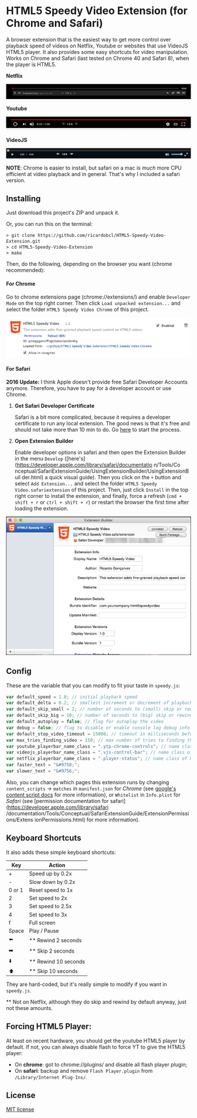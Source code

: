 # HTML5 Speedy Video Extension (for Chrome and Safari)

A browser extension that is the easiest way to get more control over playback
speed of videos on Netflix, Youtube or websites that use VideoJS HTML5 player.
It also provides some easy shortcuts for video manipulation. Works on Chrome and
Safari (last tested on Chrome 40 and Safari 8), when the player is HTML5.

**Netflix**

![Youtube Player](screenshots/netflix.png)

**Youtube**

![Youtube Player](screenshots/youtube.png)

**VideoJS**

![VideoJS Player](screenshots/videojs.png)


**NOTE**: Chrome is easier to install, but safari on a mac is *much* more CPU
efficient at video playback and in general. That's why I included a safari
version.

## Installing

Just download this project's ZIP and unpack it.

Or, you can run this on the terminal:

```Shell
> git clone https://github.com/ricardobcl/HTML5-Speedy-Video-Extension.git
> cd HTML5-Speedy-Video-Extension
> make
```

Then, do the following, depending on the browser you want (chrome recommended):

#### For Chrome

Go to chrome extensions page (chrome://extensions/) and enable `Developer Mode`
on the top right corner. Then click `Load unpacked extension...` and select the
folder `HTML5 Speedy Video Chrome` of this project.

![Chrome Extensions](screenshots/chrome_ext.png)

#### For Safari

**2016 Update:** I think Apple doesn't provide free Safari Developer Accounts anymore.
Therefore, you have to pay for a developer account or use Chrome.

1. **Get Safari Developer Certificate**

    Safari is a bit more complicated, because it requires a developer certificate to
    run any local extension. The good news is that it's free and should not take
    more than 10 min to do. Go [here](https://developer.apple.com/programs/safari/)
    to start the process.

2. **Open Extension Builder**

    Enable developer options in safari and then open the Extension Builder in
    the menu `Develop`
    ([here's](https://developer.apple.com/library/safari/documentatio n/Tools/Co
    nceptual/SafariExtensionGuide/UsingExtensionBuilder/UsingExtensionBuil
    der.html) a quick visual guide). Then you click on the `+` button and select
    `Add Extension...` and select the folder `HTML5 Speedy
    Video.safariextension` of this project. Then, just click `Install` in     the
    top right corner to install the extension, and finally, force a refresh (`cmd +
    shift + r` or `ctrl + shift + r`) or restart the browser the first time after
    loading the extension.

![Safari Extension Builder](screenshots/safari_ext_builder.png)

## Config

These are the variable that you can modify to fit your taste in `speedy.js`:

```Javascript
var default_speed = 1.0; // initial playback speed 
var default_delta = 0.2; // smallest increment or decrement of playback speed
var default_skip_small = 2; // number of seconds to (small) skip or rewind the video
var default_skip_big = 10; // number of seconds to (big) skip or rewind the video
var default_autoplay = false; // flag for autoplay the video
var debug = false; // flag to disable or enable console log debug info
var default_stop_video_timeout = 15000; // timeout in milliseconds before stop pausing the video
var max_tries_finding_video = 150; // max number of tries to finding the video
var youtube_playerbar_name_class = ".ytp-chrome-controls"; // name class of youtube player bar
var videojs_playerbar_name_class = ".vjs-control-bar"; // name class of VideoJS player bar
var netflix_playerbar_name_class = ".player-status"; // name class of Netflix player bar
var faster_text = "&#9758;";
var slower_text = "&#9756;";
```

Also, you can change which pages this extension runs by changing
`content_scripts` -> `matches` in `manifest.json` for *Chrome* (see [google's
content script docs](https://developer.chrome.com/extensions/content_scripts)
for more information), or `Whitelist` in `Info.plist` for *Safari* (see
[permission documentation for safari](https://developer.apple.com/library/safari
/documentation/Tools/Conceptual/SafariExtensionGuide/ExtensionPermissions/Extens
ionPermissions.html) for more information).

## Keyboard Shortcuts

It also adds these simple keyboard shortcuts:

Key             | Action
---             | ---
+               | Speed up by 0.2x
-               | Slow down by 0.2x
0 or 1          | Reset speed to 1x
2               | Set speed to 2x
3               | Set speed to 2.5x
4               | Set speed to 3x
f               | Full screen
Space           | Play / Pause
:arrow_left:    | \*\* Rewind 2 seconds
:arrow_right:   | \*\* Skip 2 seconds
:arrow_down:    | \*\* Rewind 10 seconds
:arrow_up:      | \*\* Skip 10 seconds


They are hard-coded, but it's really simple to modify if you want in
`speedy.js`.

\*\* Not on Netflix, although they do skip and rewind by default anyway, just
not these amounts.

## Forcing HTML5 Player:

At least on recent hardware, you should get the youtube HTML5 player by default.
If not, you can always disable flash to force YT to give the HTML5 player:

* On **chrome**: got to chrome://plugins/ and disable all flash player plugin;
* On **safari**: backup and remove `Flash Player.plugin` from `/Library/Internet Plug-Ins/`.


## License

[MIT license](http://opensource.org/licenses/MIT)
